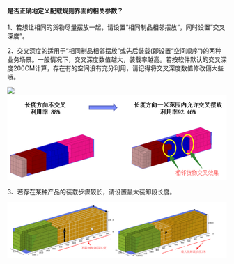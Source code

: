 #### **是否正确地定义配载规则界面的相关参数？**

1、若想让相同的货物尽量摆放一起，请设置“相同制品相邻摆放“，同时设置”交叉深度”。

2、交叉深度的适用于“相同制品相邻摆放”或先后装载\(即设置“空间顺序“\)的两种业务场景。一般情况下，交叉深度数值越大，装载率越高。若按软件默认的交叉深度200CM计算，存在有的空间没有充分利用，请记得将交叉深度数值修改偏大些哦。

![](file:///C:\Users\yuan\AppData\Local\Temp\ksohtml\wps2C36.tmp.jpg)![](/assets/图片a.png)

3、若存在某种产品的装载步骤较长，请设置最大装卸段长度。

![](/assets/QQ截图20180807102805.png)

